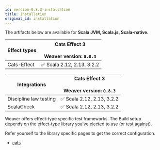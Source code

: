 ```yaml
---
id: version-0.8.3-installation
title: Installation
original_id: installation
---
```


The artifacts below are available for **Scala JVM, Scala.js, Scala-native**.

|Effect types|Cats Effect 3 <br/><br/> Weaver version: `0.8.3`|
|---|---|
|Cats-Effect|✅ Scala 2.12, 2.13, 3.2.2|

|Integrations|Cats Effect 3 <br/><br/> Weaver version: `0.8.3`|
|---|---|
|Discipline law testing|✅ Scala 2.12, 2.13, 3.2.2|
|ScalaCheck|✅ Scala 2.12, 2.13, 3.2.2|


Weaver offers effect-type specific test frameworks. The Build setup depends on
the effect-type library you've elected to use (or test against).

Refer yourself to the library specific pages to get the correct configuration.

- [cats](cats_effect_usage.md)
